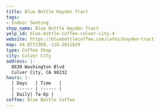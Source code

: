 ```yaml
---
title: Blue Bottle Hayden Tract
tags:
- Indoor Seating
shop_name: Blue Bottle Hayden Tract
yelp_id: blue-bottle-coffee-culver-city-4
website: https://bluebottlecoffee.com/cafes/hayden-tract
map: 34.0772369,-118.2611829
type: Coffee Shop
city: Culver City
address: |-
  8830 Washington Blvd
  Culver City, CA 90232
hours: |-
  | Days   | Time   |
  | ------ | ------ |
  | Daily| 7a-6p |
coffee: Blue Bottle Coffee
---
```


